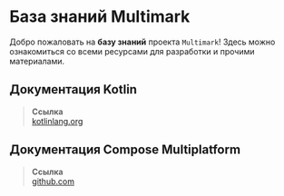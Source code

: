 # База знаний Multimark

Добро пожаловать на **базу знаний** проекта `Multimark`!
Здесь можно ознакомиться со всеми ресурсами для разработки и прочими материалами.

## Документация Kotlin

> **Ссылка**  
> [kotlinlang.org](https://kotlinlang.org/)

## Документация Compose Multiplatform

> **Ссылка**  
> [github.com](https://github.com/JetBrains/compose-multiplatform/blob/master/tutorials/README.md)
